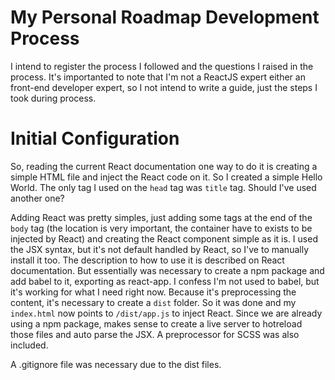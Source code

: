 # My Personal Roadmap Development Process
I intend to register the process I followed and the questions I raised in the process. It's importanted to note that I'm not a ReactJS expert either an front-end developer expert, so I not intend to write a guide, just the steps I took during process.

# Initial Configuration
So, reading the current React documentation one way to do it is creating a simple HTML file and inject the React code on it. So I created a simple Hello World. The only tag I used on the `head` tag was `title` tag. Should I've used another one?

Adding React was pretty simples, just adding some tags at the end of the `body` tag (the location is very important, the container have to exists to be injected by React) and creating the React component simple as it is.
I used the JSX syntax, but it's not default handled by React, so I've to manually install it too. The description to how to use it is described on React documentation. But essentially was necessary to create a npm package and add babel to it, exporting as react-app. I confess I'm not used to babel, but it's working for what I need right now. 
Because it's preprocessing the content, it's necessary to create a `dist` folder. So it was done and my `index.html` now points to `/dist/app.js` to inject React.
Since we are already using a npm package, makes sense to create a live server to hotreload those files and auto parse the JSX. A preprocessor for SCSS was also included.

A .gitignore file was necessary due to the dist files.